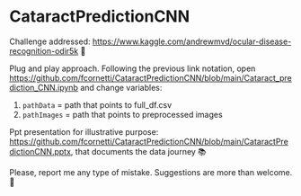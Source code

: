 # CataractPredictionCNN

Challenge addressed: https://www.kaggle.com/andrewmvd/ocular-disease-recognition-odir5k :eyes:

Plug and play approach.
Following the previous link notation, open https://github.com/fcornetti/CataractPredictionCNN/blob/main/Cataract_prediction_CNN.ipynb and change variables:
1. `pathData` = path that points to full_df.csv
2.  `pathImages` = path that points to preprocessed images

Ppt presentation for illustrative purpose: https://github.com/fcornetti/CataractPredictionCNN/blob/main/CataractPredictionCNN.pptx, that documents the data journey :books:

Please, report me any type of mistake. Suggestions are more than welcome. 🙏
